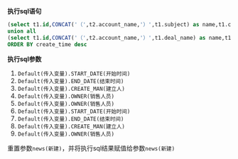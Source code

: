 <p class="panel-title"><b>执行sql语句</b></p>

```sql
(select t1.id,CONCAT('（',t2.account_name,'）',t1.subject) as name,t1.create_time,'线索' as `type`, 'LEAD' as `link_type`,t1.description from `lead` t1,account t2 where t1.account_id = t2.id and t1.create_time >= STR_TO_DATE(?, '%Y-%m-%d') and t1.create_time <= DATE_ADD(STR_TO_DATE(?, '%Y-%m-%d'), INTERVAL 1 DAY) and (t1.create_man = ? or t1.owner = ? or EXISTS (SELECT 1 FROM executor T11 WHERE T11.PRINCIPAL_ID = T1.id AND T11.USER_ID = ?))) 
union all
(select t1.id,CONCAT('（',t2.account_name,'）',t1.deal_name) as name,t1.create_time,'商机' as `type`, 'DEAL' as `link_type`,t1.description from `deal` t1,account t2 where t1.account_id = t2.id and t1.create_time >= STR_TO_DATE(?, '%Y-%m-%d') and t1.create_time <= DATE_ADD(STR_TO_DATE(?, '%Y-%m-%d'), INTERVAL 1 DAY) and (t1.create_man = ? or t1.owner = ? ))
ORDER BY create_time desc
```

<p class="panel-title"><b>执行sql参数</b></p>

1. `Default(传入变量).START_DATE(开始时间)`
2. `Default(传入变量).END_DATE(结束时间)`
3. `Default(传入变量).CREATE_MAN(建立人)`
4. `Default(传入变量).OWNER(销售人员)`
5. `Default(传入变量).OWNER(销售人员)`
6. `Default(传入变量).START_DATE(开始时间)`
7. `Default(传入变量).END_DATE(结束时间)`
8. `Default(传入变量).CREATE_MAN(建立人)`
9. `Default(传入变量).OWNER(销售人员)`

重置参数`news(新建)`，并将执行sql结果赋值给参数`news(新建)`
